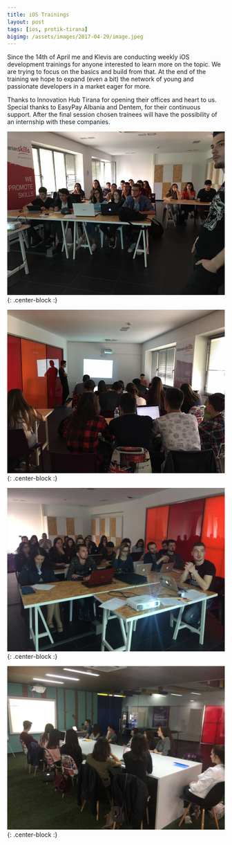 ```yaml
---
title: iOS Trainings
layout: post
tags: [ios, protik-tirana]
bigimg: /assets/images/2017-04-29/image.jpeg
---
```


Since the 14th of April me and Klevis are conducting weekly iOS development trainings for anyone interested to learn more on the topic. We are trying to focus on the basics and build from that. At the end of the training we hope to expand (even a bit) the network of young and passionate developers in a market eager for more.

Thanks to Innovation Hub Tirana for opening their offices and heart to us. Special thanks to EasyPay Albania and Dentem, for their continuous support. After the final session chosen trainees will have the possibility of an internship with these companies.

![ios-trainings-1](/assets/images/2017-04-29/ios-trainings-1.jpeg){: .center-block :}

![ios-trainings-2](/assets/images/2017-04-29/ios-trainings-2.jpeg){: .center-block :}

![ios-trainings-3](/assets/images/2017-04-29/ios-trainings-3.jpeg){: .center-block :}

![ios-trainings-4](/assets/images/2017-04-29/ios-trainings-4.jpeg){: .center-block :}
